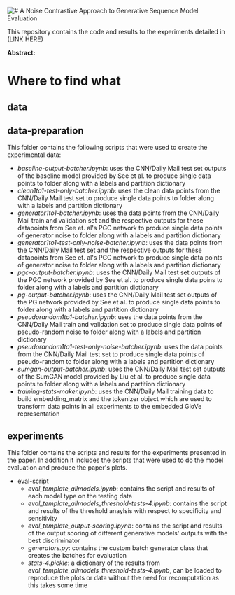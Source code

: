 ![# A Noise Contrastive Approach to Generative Sequence Model Evaluation](https://github.com/peglegpete/gen-seq-noise/blob/master/git-title.png)

This repository contains the code and results to the experiments detailed in (LINK HERE)

**Abstract:**

# Where to find what
## data
## data-preparation
This folder contains the following scripts that were used to create the experimental data:
- *baseline-output-batcher.ipynb*: uses the CNN/Daily Mail test set outputs of the baseline model provided by See et al. to produce single data points to folder along with a labels and partition dictionary
- *clean1to1-test-only-batcher.ipynb*: uses the clean data points from the CNN/Daily Mail test set to produce single data points to folder along with a labels and partition dictionary
- *generator1to1-batcher.ipynb*: uses the data points from the CNN/Daily Mail train and validation set and the respective outputs for these datapoints from See et. al's PGC network to produce single data points of generator noise to folder along with a labels and partition dictionary
- *generator1to1-test-only-noise-batcher.ipynb*: uses the data points from the CNN/Daily Mail test set and the respective outputs for these datapoints from See et. al's PGC network to produce single data points of generator noise to folder along with a labels and partition dictionary
- *pgc-output-batcher.ipynb*: uses the CNN/Daily Mail test set outputs of the PGC network provided by See et al. to produce single data poins to folder along with a labels and partition dictionary
- *pg-output-batcher.ipynb*: uses the CNN/Daily Mail test set outputs of the PG network provided by See et al. to produce single data points to folder along with a labels and partition dictionary
- *pseudorandom1to1-batcher.ipynb*: uses the data points from the CNN/Daily Mail train and validation set to produce single data points of pseudo-random noise to folder along with a labels and partition dictionary
- *pseudorandom1to1-test-only-noise-batcher.ipynb*: uses the data points from the CNN/Daily Mail test set to produce single data points of pseudo-random to folder along with a labels and partition dictionary
- *sumgan-output-batcher.ipynb*: uses the CNN/Daily Mail test set outputs of the SumGAN model provided by Liu et al. to produce single data points to folder along with a labels and partition dictionary
- *training-stats-maker.ipynb*: uses the CNN/Daily Mail training data to build embedding_matrix and the tokenizer object which are used to transform data points in all experiments to the embedded GloVe representation
## experiments
This folder contains the scripts and results for the experiments presented in the paper. In addition it includes the scripts that were used to do the model evaluation and produce the paper's plots.
- eval-script
  - *eval_template_allmodels.ipynb*: contains the script and results of each model type on the testing data
  - *eval_template_allmodels_threshold-tests-4.ipynb*: contains the script and results of the threshold anaylsis with respect to specificity and sensitivity
  - *eval_template_output-scoring.ipynb*: contains the script and results of the output scoring of different generative models' outputs with the best discriminator
  - *generators.py*: contains the custom batch generator class that creates the batches for evaluation
  - *stats-4.pickle*: a dictionary of the results from *eval_template_allmodels_threshold-tests-4.ipynb*, can be loaded to reproduce the plots or data without the need for recomputation as this takes some time
